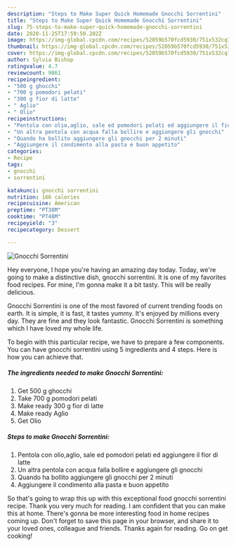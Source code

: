 ```yaml
---
description: "Steps to Make Super Quick Homemade Gnocchi Sorrentini"
title: "Steps to Make Super Quick Homemade Gnocchi Sorrentini"
slug: 75-steps-to-make-super-quick-homemade-gnocchi-sorrentini
date: 2020-11-25T17:59:50.202Z
image: https://img-global.cpcdn.com/recipes/52059b570fcd5930/751x532cq70/gnocchi-sorrentini-recipe-main-photo.jpg
thumbnail: https://img-global.cpcdn.com/recipes/52059b570fcd5930/751x532cq70/gnocchi-sorrentini-recipe-main-photo.jpg
cover: https://img-global.cpcdn.com/recipes/52059b570fcd5930/751x532cq70/gnocchi-sorrentini-recipe-main-photo.jpg
author: Sylvia Bishop
ratingvalue: 4.7
reviewcount: 9861
recipeingredient:
- "500 g ghocchi"
- "700 g pomodori pelati"
- "300 g fior di latte"
- " Aglio"
- " Olio"
recipeinstructions:
- "Pentola con olio,aglio, sale ed pomodori pelati ed aggiungere il fior di latte"
- "Un altra pentola con acqua falla bollire e aggiungere gli gnocchi"
- "Quando ha bollito aggiungere gli gnocchi per 2 minuti"
- "Aggiungere il condimento alla pasta e buon appetito"
categories:
- Recipe
tags:
- gnocchi
- sorrentini

katakunci: gnocchi sorrentini 
nutrition: 166 calories
recipecuisine: American
preptime: "PT38M"
cooktime: "PT48M"
recipeyield: "3"
recipecategory: Dessert

---
```



![Gnocchi Sorrentini](https://img-global.cpcdn.com/recipes/52059b570fcd5930/751x532cq70/gnocchi-sorrentini-recipe-main-photo.jpg)

Hey everyone, I hope you're having an amazing day today. Today, we're going to make a distinctive dish, gnocchi sorrentini. It is one of my favorites food recipes. For mine, I'm gonna make it a bit tasty. This will be really delicious.

Gnocchi Sorrentini is one of the most favored of current trending foods on earth. It is simple, it is fast, it tastes yummy. It's enjoyed by millions every day. They are fine and they look fantastic. Gnocchi Sorrentini is something which I have loved my whole life.




To begin with this particular recipe, we have to prepare a few components. You can have gnocchi sorrentini using 5 ingredients and 4 steps. Here is how you can achieve that.

<!--inarticleads1-->

##### The ingredients needed to make Gnocchi Sorrentini:

1. Get 500 g ghocchi
1. Take 700 g pomodori pelati
1. Make ready 300 g fior di latte
1. Make ready  Aglio
1. Get  Olio




<!--inarticleads2-->

##### Steps to make Gnocchi Sorrentini:

1. Pentola con olio,aglio, sale ed pomodori pelati ed aggiungere il fior di latte
1. Un altra pentola con acqua falla bollire e aggiungere gli gnocchi
1. Quando ha bollito aggiungere gli gnocchi per 2 minuti
1. Aggiungere il condimento alla pasta e buon appetito




So that's going to wrap this up with this exceptional food gnocchi sorrentini recipe. Thank you very much for reading. I am confident that you can make this at home. There's gonna be more interesting food in home recipes coming up. Don't forget to save this page in your browser, and share it to your loved ones, colleague and friends. Thanks again for reading. Go on get cooking!
